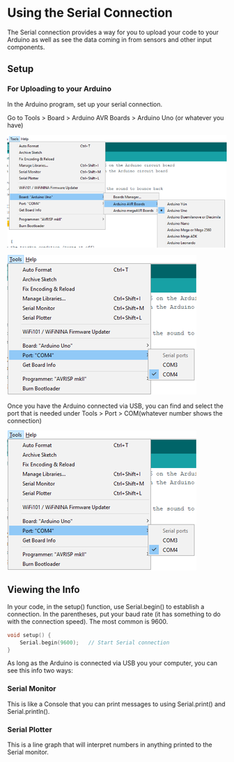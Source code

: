 # Using the Serial Connection

The Serial connection provides a way for you to upload your code to your Arduino as well as see the data coming in from sensors and other input components.

## Setup

### For Uploading to your Arduino

In the Arduino program, set up your serial connection.

Go to Tools &gt; Board &gt; Arduino AVR Boards &gt; Arduino Uno \(or whatever you have\)

![](../../.gitbook/assets/image%20%28304%29.png)

![](../../.gitbook/assets/image%20%28299%29.png)

Once you have the Arduino connected via USB, you can find and select the port that is needed under Tools &gt;  Port &gt; COM\(whatever number shows the connection\)

![](../../.gitbook/assets/image%20%28299%29.png)

## Viewing the Info

In your code, in the setup\(\) function, use Serial.begin\(\) to establish a connection. In the parentheses, put your baud rate \(it has something to do with the connection speed\). The most common is 9600.

```cpp
void setup() {
    Serial.begin(9600);   // Start Serial connection
}
```

As long as the Arduino is connected via USB you your computer, you can see this info two ways:

### Serial Monitor

This is like a Console that you can print messages to using Serial.print\(\) and Serial.println\(\).

### Serial Plotter

This is a line graph that will interpret numbers in anything printed to the Serial monitor.

